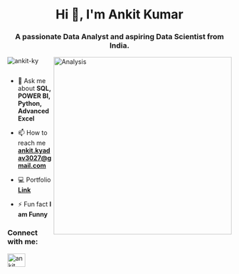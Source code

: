<h1 align="center">Hi 👋, I'm Ankit Kumar</h1>
<h3 align="center">A passionate Data Analyst and aspiring Data Scientist from India.</h3>
<img align="right" alt="Analysis" width="400" src="https://cdn.dribbble.com/users/1162077/screenshots/3848914/programmer.gif">


<p align="left"> <img src="https://komarev.com/ghpvc/?username=ankit-ky&label=Profile%20views&color=0e75b6&style=flat" alt="ankit-ky" /> </p>

<p align="left"> <a href="https://twitter.com/" target="blank"><img src="https://img.shields.io/twitter/follow/?logo=twitter&style=for-the-badge" alt="" /></a> </p>

- 💬 Ask me about **SQL, POWER BI, Python, Advanced Excel**

- 📫 How to reach me **ankit.kyadav3027@gmail.com**

- 💻 Portfolio **[Link](https://codebasics.io/portfolio/Ankit-Kumar)**
  
- ⚡ Fun fact **I am Funny**

<h3 align="left">Connect with me:</h3>
<p align="left">
<a href="https://linkedin.com/in/ankit kumar" target="blank"><img align="center" src="https://raw.githubusercontent.com/rahuldkjain/github-profile-readme-generator/master/src/images/icons/Social/linked-in-alt.svg" alt="ankit kumar" height="30" width="40" /></a>
</p>


